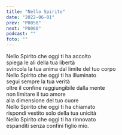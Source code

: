 ```yaml
---
title: "Nello Spirito"
date: "2022-06-01"
prev: "P0058"
next: "P0060"
podcast: ""
foto: ""
---
```


Nello Spirito che oggi ti ha accolto  
spiega le ali della tua libertà  
svincola la tua anima dal limite del tuo corpo  
Nello Spirito che oggi ti ha illuminato  
segui sempre la tua verità  
oltre il confine raggiungibile dalla mente  
non limitare il tuo amore  
alla dimensione del tuo cuore  
Nello Spirito che oggi ti ha chiamato  
rispondi vestito solo della tua unicità  
Nello Spirito che oggi ti ha rinnovato  
espanditi senza confini figlio mio.
